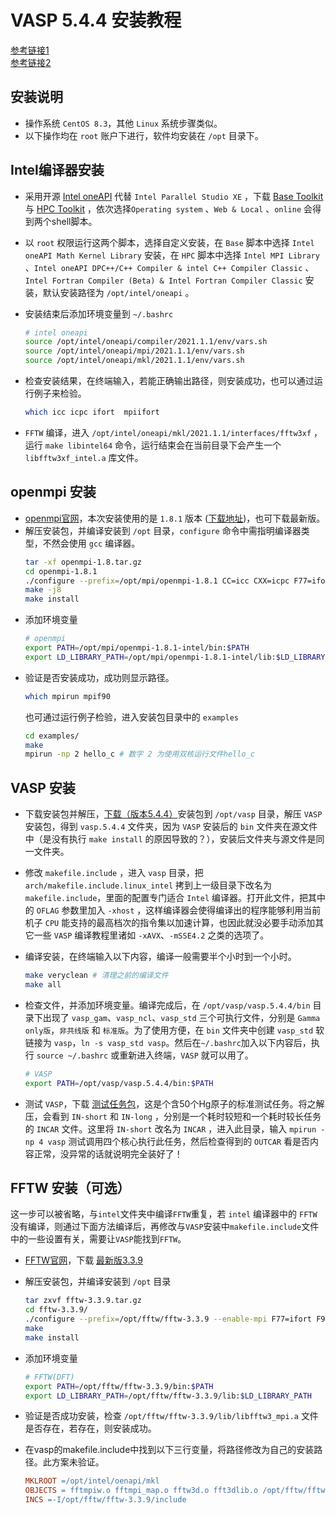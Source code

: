 # VASP 5.4.4 安装教程

[参考链接1](http://bbs.keinsci.com/thread-11812-1-1.html)    
[参考链接2](https://blog.csdn.net/qq_35548961/article/details/87943407)

## 安装说明
- 操作系统 `CentOS 8.3`，其他 `Linux` 系统步骤类似。
- 以下操作均在 `root` 账户下进行，软件均安装在 `/opt` 目录下。

## Intel编译器安装
- 采用开源 [Intel oneAPI](https://my.oschina.net/u/4303238/blog/4771794) 代替 `Intel Parallel Studio XE` ，下载 [Base Toolkit](https://software.intel.com/content/www/us/en/develop/tools/oneapi/base-toolkit/download.html) 与 [HPC Toolkit](https://software.intel.com/content/www/us/en/develop/tools/oneapi/hpc-toolkit.html) ，依次选择`Operating system` 、`Web & Local` 、`online` 会得到两个shell脚本。
- 以 `root` 权限运行这两个脚本，选择自定义安装，在 `Base` 脚本中选择 `Intel oneAPI Math Kernel Library` 安装，在 `HPC` 脚本中选择 `Intel MPI Library` 、`Intel oneAPI DPC++/C++ Compiler & intel C++ Compiler Classic` 、`Intel Fortran Compiler (Beta) & Intel Fortran Compiler Classic` 安装，默认安装路径为 `/opt/intel/oneapi` 。
- 安装结束后添加环境变量到 `~/.bashrc`
    ```bash
    # intel oneapi
    source /opt/intel/oneapi/compiler/2021.1.1/env/vars.sh
    source /opt/intel/oneapi/mpi/2021.1.1/env/vars.sh
    source /opt/intel/oneapi/mkl/2021.1.1/env/vars.sh
    ```
    
- 检查安装结果，在终端输入，若能正确输出路径，则安装成功，也可以通过运行例子来检验。
    ```bash
    which icc icpc ifort  mpiifort
    ```
    
- `FFTW` 编译，进入 `/opt/intel/oneapi/mkl/2021.1.1/interfaces/fftw3xf` ，运行 `make libintel64` 命令，运行结束会在当前目录下会产生一个 `libfftw3xf_intel.a` 库文件。

## openmpi 安装
- [openmpi官网](https://www.open-mpi.org/)，本次安装使用的是 `1.8.1` 版本 ([下载地址](https://www.open-mpi.org/software/ompi/v1.8/))，也可下载最新版。
- 解压安装包，并编译安装到 `/opt` 目录，`configure` 命令中需指明编译器类型，不然会使用 `gcc` 编译器。
    ```bash
    tar -xf openmpi-1.8.tar.gz
    cd openmpi-1.8.1
    ./configure --prefix=/opt/mpi/openmpi-1.8.1 CC=icc CXX=icpc F77=ifort FC=ifort
    make -j8
    make install
    ```
- 添加环境变量
    ```bash
    # openmpi
    export PATH=/opt/mpi/openmpi-1.8.1-intel/bin:$PATH
    export LD_LIBRARY_PATH=/opt/mpi/openmpi-1.8.1-intel/lib:$LD_LIBRARY_PATH
    ```
- 验证是否安装成功，成功则显示路径。
    ```bash
    which mpirun mpif90
    ```
    也可通过运行例子检验，进入安装包目录中的 `examples`
    ```bash
    cd examples/
    make
    mpirun -np 2 hello_c # 数字 2 为使用双核运行文件hello_c
    ```

## VASP 安装
- 下载安装包并解压，[下载（版本5.4.4）](https://github.com/LiuGaoyong/VASP-Compile)安装包到 `/opt/vasp` 目录，解压 `VASP` 安装包，得到 `vasp.5.4.4` 文件夹，因为 `VASP` 安装后的 `bin` 文件夹在源文件中（是没有执行 `make install` 的原因导致的？），安装后文件夹与源文件是同一文件夹。

- 修改 `makefile.include` ，进入 `vasp` 目录，把 `arch/makefile.include.linux_intel` 拷到上一级目录下改名为 `makefile.include`，里面的配置专门适合 `Intel` 编译器。打开此文件，把其中的 `OFLAG` 参数里加入 `-xhost` ，这样编译器会使得编译出的程序能够利用当前机子 `CPU` 能支持的最高档次的指令集以加速计算，也因此就没必要手动添加其它一些 `VASP` 编译教程里诸如 `-xAVX`、`-mSSE4.2` 之类的选项了。

- 编译安装，在终端输入以下内容，编译一般需要半个小时到一个小时。
    ```bash
    make veryclean # 清理之前的编译文件
    make all
    ```
    
- 检查文件，并添加环境变量。编译完成后，在 `/opt/vasp/vasp.5.4.4/bin` 目录下出现了 `vasp_gam`、`vasp_ncl`、`vasp_std` 三个可执行文件，分别是 `Gamma only版`，`非共线版` 和 `标准版`。为了使用方便，在 `bin` 文件夹中创建 `vasp_std` 软链接为 `vasp`，```ln -s vasp_std vasp```。然后在`~/.bashrc`加入以下内容后，执行 `source ~/.bashrc` 或重新进入终端，`VASP` 就可以用了。
    ```bash
    # VASP
    export PATH=/opt/vasp/vasp.5.4.4/bin:$PATH
    ```

- 测试 `VASP`，下载 [测试任务包](http://sobereva.com/attach/455/benchmark.Hg.tar.gz)，这是个含50个Hg原子的标准测试任务。将之解压，会看到 `IN-short` 和 `IN-long` ，分别是一个耗时较短和一个耗时较长任务的 `INCAR` 文件。这里将 `IN-short` 改名为 `INCAR` ，进入此目录，输入 `mpirun -np 4 vasp` 测试调用四个核心执行此任务，然后检查得到的 `OUTCAR` 看是否内容正常，没异常的话就说明完全装好了！

## FFTW 安装（可选）
这一步可以被省略，与`intel`文件夹中编译`FFTW`重复，若 `intel` 编译器中的 `FFTW` 没有编译，则通过下面方法编译后，再修改与`VASP`安装中`makefile.include`文件中的一些设置有关，需要让`VASP`能找到`FFTW`。
- [FFTW官网](http://www.fftw.org/)，下载 [最新版3.3.9](http://www.fftw.org/download.html)
- 解压安装包，并编译安装到 `/opt` 目录
    ```bash
    tar zxvf fftw-3.3.9.tar.gz
    cd fftw-3.3.9/
    ./configure --prefix=/opt/fftw/fftw-3.3.9 --enable-mpi F77=ifort F90=ifort
    make 
    make install
    ```
- 添加环境变量
    ```bash
    # FFTW(DFT)
    export PATH=/opt/fftw/fftw-3.3.9/bin:$PATH
    export LD_LIBRARY_PATH=/opt/fftw/fftw-3.3.9/lib:$LD_LIBRARY_PATH
    ```
- 验证是否成功安装，检查 `/opt/fftw/fftw-3.3.9/lib/libfftw3_mpi.a` 文件是否存在，若存在，则安装成功。

- 在vasp的makefile.include中找到以下三行变量，将路径修改为自己的安装路径。此方案未验证。
    ```makefile
    MKLROOT =/opt/intel/oenapi/mkl
    OBJECTS = fftmpiw.o fftmpi_map.o fftw3d.o fft3dlib.o /opt/fftw/fftw-3.3.9/lib/libfftw3_mpi.a
    INCS =-I/opt/fftw/fftw-3.3.9/include
    ```
